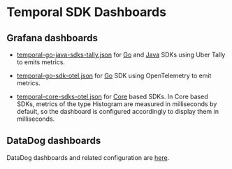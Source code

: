 # Temporal SDK Dashboards

## Grafana dashboards 
- [temporal-go-java-sdks-tally.json](temporal-go-java-sdks-tally.json) for [Go](https://github.com/temporalio/sdk-go) and [Java](https://github.com/temporalio/sdk-java) SDKs using Uber Tally to emits metrics.

- [temporal-go-sdk-otel.json](temporal-go-sdk-otel.json) for [Go](https://github.com/temporalio/sdk-go) SDK using OpenTelemetry to emit metrics.

- [temporal-core-sdks-otel.json](temporal-core-sdks-otel.json) for [Core](https://github.com/temporalio/sdk-core) based SDKs. In Core based SDKs, metrics of the type Histogram 
are measured in milliseconds by default, so the dashboard is configured accordingly to display them in milliseconds.

## DataDog dashboards 
DataDog dashboards and related configuration are [here](datadog).
